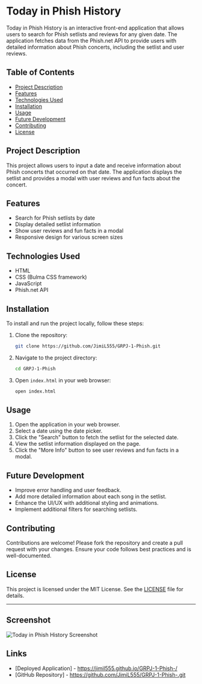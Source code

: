 # Today in Phish History

Today in Phish History is an interactive front-end application that allows users to search for Phish setlists and reviews for any given date. The application fetches data from the Phish.net API to provide users with detailed information about Phish concerts, including the setlist and user reviews.

## Table of Contents

- [Project Description](#project-description)
- [Features](#features)
- [Technologies Used](#technologies-used)
- [Installation](#installation)
- [Usage](#usage)
- [Future Development](#future-development)
- [Contributing](#contributing)
- [License](#license)

## Project Description

This project allows users to input a date and receive information about Phish concerts that occurred on that date. The application displays the setlist and provides a modal with user reviews and fun facts about the concert.

## Features

- Search for Phish setlists by date
- Display detailed setlist information
- Show user reviews and fun facts in a modal
- Responsive design for various screen sizes

## Technologies Used

- HTML
- CSS (Bulma CSS framework)
- JavaScript
- Phish.net API

## Installation

To install and run the project locally, follow these steps:

1. Clone the repository:
    ```bash
    git clone https://github.com/JimiL555/GRPJ-1-Phish.git
    ```
2. Navigate to the project directory:
    ```bash
    cd GRPJ-1-Phish
    ```
3. Open `index.html` in your web browser:
    ```bash
    open index.html
    ```

## Usage

1. Open the application in your web browser.
2. Select a date using the date picker.
3. Click the "Search" button to fetch the setlist for the selected date.
4. View the setlist information displayed on the page.
5. Click the "More Info" button to see user reviews and fun facts in a modal.

## Future Development

- Improve error handling and user feedback.
- Add more detailed information about each song in the setlist.
- Enhance the UI/UX with additional styling and animations.
- Implement additional filters for searching setlists.

## Contributing

Contributions are welcome! Please fork the repository and create a pull request with your changes. Ensure your code follows best practices and is well-documented.

## License

This project is licensed under the MIT License. See the [LICENSE](LICENSE) file for details.

---

## Screenshot

![Today in Phish History Screenshot](screenshot.png)


## Links
- [Deployed Application] -  https://jimil555.github.io/GRPJ-1-Phish-/
- [GitHub Repository] - https://github.com/JimiL555/GRPJ-1-Phish-.git